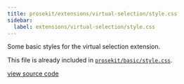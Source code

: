 ```yaml
---
title: prosekit/extensions/virtual-selection/style.css
sidebar:
  label: extensions/virtual-selection/style.css
---
```


Some basic styles for the virtual selection extension.

This file is already included in [`prosekit/basic/style.css`](/references/basic/stylecss/).

[view source code](https://unpkg.com/prosekit/extensions/virtual-selection/style.css)

